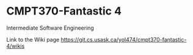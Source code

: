 # CMPT370-Fantastic 4

Intermediate Software Engineering

Link to the Wiki page https://git.cs.usask.ca/yol474/cmpt370-fantastic-4/wikis
